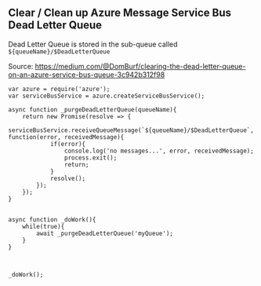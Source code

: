 ## Clear / Clean up Azure Message Service Bus Dead Letter Queue
Dead Letter Queue is stored in the sub-queue called `${queueName}/$DeadLetterQueue`

Source: https://medium.com/@DomBurf/clearing-the-dead-letter-queue-on-an-azure-service-bus-queue-3c942b312f98

```
var azure = require('azure');
var serviceBusService = azure.createServiceBusService();

async function _purgeDeadLetterQueue(queueName){
    return new Promise(resolve => {
        serviceBusService.receiveQueueMessage(`${queueName}/$DeadLetterQueue`, function(error, receivedMessage){
            if(error){
                console.log('no messages...', error, receivedMessage);
                process.exit();
                return;
            }
            resolve();
        });
    });
}


async function _doWork(){
    while(true){
        await _purgeDeadLetterQueue('myQueue');
    }
}



_doWork();
```
